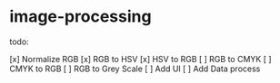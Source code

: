# image-processing

todo:

[x] Normalize RGB
[x] RGB to HSV
[x] HSV to RGB
[ ] RGB to CMYK
[ ] CMYK to RGB
[ ] RGB to Grey Scale
[ ] Add UI
[ ] Add Data process
